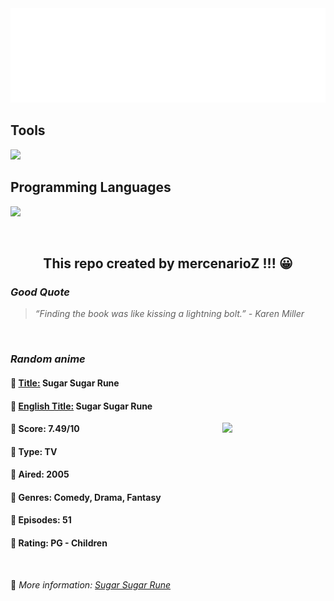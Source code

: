 
<img src="svg/nai.svg" />

<p>
  <h2>Tools</h2>
  <a href="https://skillicons.dev">
    <img src="https://skillicons.dev/icons?i=git,bash,vim,ubuntu,tensorflow,pytorch,docker,raspberrypi" />
  </a>

  <br />

  <h2>Programming Languages</h2>

  <a href="https://skillicons.dev">
    <img src="https://skillicons.dev/icons?i=python,c,cpp" />
  </a>
</p>

<br />

<h2 align="center">This repo created by mercenarioZ !!! 😀</h2>
<h3><i>Good Quote</i></h3>

<blockquote>
<i>
“Finding the book was like kissing a lightning bolt.” - Karen Miller
</i>
</blockquote>

<br />

<h3><i>Random anime</i></h3>

<h4>
  <strong>🥭 <u>Title:</u></strong> Sugar Sugar Rune
</h4>

<h4>🌿 <u>English Title:</u> Sugar Sugar Rune</h4>

<img align="right" width="165" src=https://cdn.myanimelist.net/images/anime/5/74728.jpg />

<h4>🌱 Score: 7.49/10</h4>

<h4>🌲 Type: TV</h4>

<h4>🌴 Aired: 2005</h4>

<h4>🌵 Genres: Comedy, Drama, Fantasy</h4>

<h4>🥑 Episodes: 51</h4>

<h4>🍏 Rating: PG - Children</h4>

<br />

🍂 *More information: [Sugar Sugar Rune](https://myanimelist.net/anime/1642/Sugar_Sugar_Rune)*
    